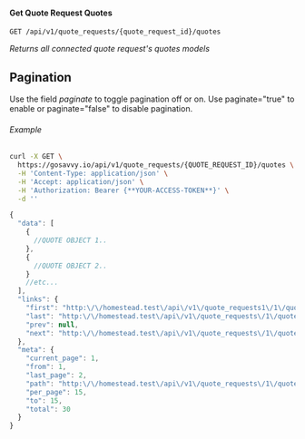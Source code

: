 #### Get Quote Request Quotes
```
GET /api/v1/quote_requests/{quote_request_id}/quotes
```

*Returns all connected quote request's quotes models*

## Pagination 

Use the field *paginate* to toggle pagination off or on. Use paginate="true" to enable or paginate="false" to disable pagination.

###### Example

```bash
curl -X GET \
  https://gosavvy.io/api/v1/quote_requests/{QUOTE_REQUEST_ID}/quotes \
  -H 'Content-Type: application/json' \
  -H 'Accept: application/json' \
  -H 'Authorization: Bearer {**YOUR-ACCESS-TOKEN**}' \
  -d ''
```

```javascript
{
  "data": [
    {
      //QUOTE OBJECT 1..
    },
    {
      //QUOTE OBJECT 2..
    }
    //etc...
  ],
  "links": {
    "first": "http:\/\/homestead.test\/api\/v1\/quote_requests1\/1\/quotes?page=1",
    "last": "http:\/\/homestead.test\/api\/v1\/quote_requests\/1\/quotes?page=2",
    "prev": null,
    "next": "http:\/\/homestead.test\/api\/v1\/quote_requests\/1\/quotes?page=2"
  },
  "meta": {
    "current_page": 1,
    "from": 1,
    "last_page": 2,
    "path": "http:\/\/homestead.test\/api\/v1\/quote_requests\/1\/quotes",
    "per_page": 15,
    "to": 15,
    "total": 30
  }
}
```
